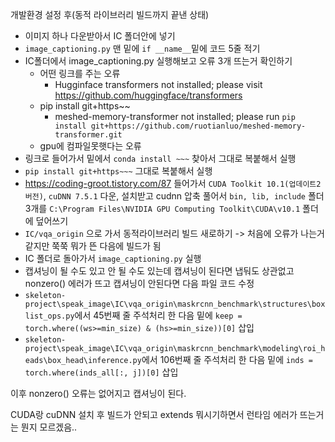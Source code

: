개발환경 설정 후(동적 라이브러리 빌드까지 끝낸 상태)

- 이미지 하나 다운받아서 IC 폴더안에 넣기
- `image_captioning.py` 맨 밑에 `if __name__`밑에 코드 5줄 적기
- IC폴더에서 image_captioning.py 실행해보고 오류 3개 뜨는거 확인하기
  - 어떤 링크를 주는 오류
    - Hugginface transformers not installed; please visit https://github.com/huggingface/transformers
  - pip install git+https~~ 
    - meshed-memory-transformer not installed; please run `pip install git+https://github.com/ruotianluo/meshed-memory-transformer.git`
  - gpu에 컴파일못햇다는 오류
- 링크로 들어가서 밑에서 `conda install ~~~` 찾아서 그대로 복붙해서 실행
- `pip install git+https~~~` 그대로 복붙해서 실행
- https://coding-groot.tistory.com/87 들어가서 `CUDA Toolkit 10.1(업데이트2버전)`, `cuDNN 7.5.1` 다운, 설치받고 cudnn 압축 풀어서 `bin, lib, include` 폴더 3개를 `C:\Program Files\NVIDIA GPU Computing Toolkit\CUDA\v10.1` 폴더에 덮어쓰기
- `IC/vqa_origin` 으로 가서 동적라이브러리 빌드 새로하기
  -> 처음에 오류가 나는거같지만 쭉쭉 뭐가 뜬 다음에 빌드가 됨
- IC 폴더로 돌아가서 `image_captioning.py` 실행
- 캡셔닝이 될 수도 있고 안 될 수도 있는데 캡셔닝이 된다면 냅둬도 상관없고
  nonzero() 에러가 뜨고 캡셔닝이 안된다면 다음 파일 코드 수정
- `skeleton-project\speak_image\IC\vqa_origin\maskrcnn_benchmark\structures\boxlist_ops.py`에서 45번째 줄 주석처리 한 다음 밑에
  `keep = torch.where((ws>=min_size) & (hs>=min_size))[0]`  삽입
- `skeleton-project\speak_image\IC\vqa_origin\maskrcnn_benchmark\modeling\roi_heads\box_head\inference.py`에서 106번째 줄 주석처리 한 다음 밑에
  `inds = torch.where(inds_all[:, j])[0]` 삽입



이후 nonzero() 오류는 없어지고 캡셔닝이 된다.



CUDA랑 cuDNN 설치 후 빌드가 안되고 extends 뭐시기하면서 런타임 에러가 뜨는거는 뭔지 모르겠음..

